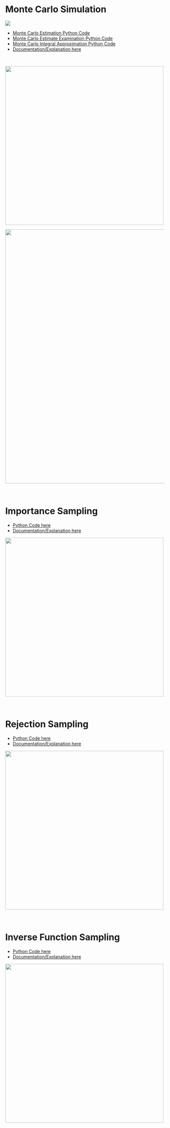 # Monte Carlo Simulation 

<p> <img src = https://cdn-images-1.medium.com/max/1280/1*LVLFpdnvXawhw0fhtT16LA.jpeg> </p>

- <a href= "https://github.com/TatevKaren/mathematics-statistics-for-data-science/blob/main/Statistical%20Sampling/Monte%20Carlo%20Simulation%20OLS%20estimate.py">Monte Carlo Estimation Python Code</a>
- <a href= "https://github.com/TatevKaren/mathematics-statistics-for-data-science/blob/main/Statistical%20Sampling/Monte%20Carlo%20Simulation%20Estimate%20Properties.py">Monte Carlo Estimate Examination Python Code</a>
- <a href= "https://github.com/TatevKaren/mathematics-statistics-for-data-science/blob/main/Statistical%20Sampling/Monte%20Carlo%20Simulation%20Integral%20Approximation.py">Monte Carlo Integral Approximation Python Code</a>
- <a href= "">Documentation/Explanation here</a>

<br>

<p> <img width = 500 src = https://github.com/TatevKaren/mathematics-statistics-for-data-science/blob/main/Statistical%20Sampling/Unbiased_MC_estimate.png?raw=true></p>

<p> <img width = 800  src = https://github.com/TatevKaren/mathematics-statistics-for-data-science/blob/main/Statistical%20Sampling/Consistency:Efficiency_MC.png?raw=truehttps://github.com/TatevKaren/mathematics-statistics-for-data-science/blob/main/Statistical%20Sampling/Consistency:Efficiency_MC.png?raw=true>
</p>


<br>

# Importance Sampling
- <a href= "https://github.com/TatevKaren/mathematics-statistics-for-data-science/blob/main/Statistical%20Sampling/Importance%20Sampling.py">Python Code here</a>
- <a href= "">Documentation/Explanation here</a>
<p> <img width = 500  src = https://github.com/TatevKaren/mathematics-statistics-for-data-science/blob/main/Statistical%20Sampling/Importance%20Sampling.png?raw=true></p>

<br>

# Rejection Sampling
- <a href= "">Python Code here</a>
- <a href= "">Documentation/Explanation here</a>
<p> <img width = 500  src =https://github.com/TatevKaren/mathematics-statistics-for-data-science/blob/main/Statistical%20Sampling/Rejection_Sampling.png?raw=true></p>

<br>

# Inverse Function Sampling
- <a href= "">Python Code here</a>
- <a href= "">Documentation/Explanation here</a>
<p> <img width = 500  src =https://github.com/TatevKaren/mathematics-statistics-for-data-science/blob/main/Statistical%20Sampling/Inverse_Probability_Sampling.png?raw=true></p>
